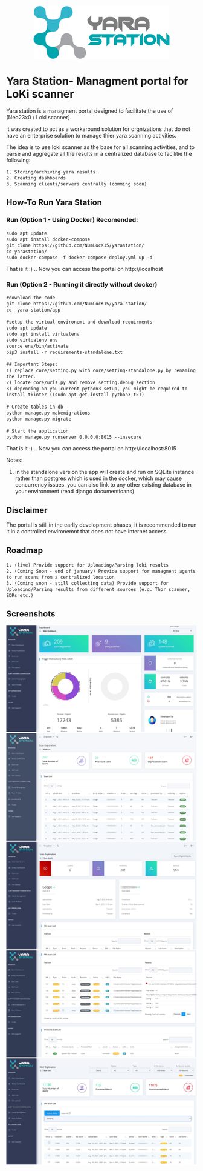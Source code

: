 <p align="center">
    <img src="app/core/static/assets/images/mid_new.png"/>
</p>
  
# Yara Station- Managment portal for LoKi scanner

Yara station is a managment portal designed to facilitate the use of (Neo23x0 / Loki scanner).  

it was created to act as a workaround solution for orgnizations that do not have an enterprise solution to manage thier yara scanning activities.

The idea is to use loki scanner as the base for all scanning activities, and to parse and aggregate all the results in a centralized database to facilitie the following:

    1. Storing/archiving yara results.
    2. Creating dashboards
    3. Scanning clients/servers centrally (comming soon)

       

## How-To Run Yara Station 

### Run (Option 1 - Using Docker) Recomended: 

    sudo apt update
    sudo apt install docker-compose
    git clone https://github.com/NumLocK15/yarastation/
    cd yarastation/
    sudo docker-compose -f docker-compose-deploy.yml up -d
    
That is it :) .. Now you can access the portal on http://localhost

### Run (Option 2 - Running it directly without docker) 

    #download the code
    git clone https://github.com/NumLocK15/yara-station/
    cd  yara-station/app
    
    #setup the virtual environemt and download requirments
    sudo apt update
    sudo apt install virtualenv
    sudo virtualenv env
    source env/bin/activate
    pip3 install -r requirements-standalone.txt 
    
    ## Important Steps:
    1) replace core/setting.py with core/setting-standalone.py by renaming the latter.
    2) locate core/urls.py and remove setting.debug section
    3) depending on you current python3 setup, you might be required to install tkinter ((sudo apt-get install python3-tk))
   
    # Create tables in db
    python manage.py makemigrations
    python manage.py migrate
    
    # Start the application 
    python manage.py runserver 0.0.0.0:8015 --insecure

That is it :) .. Now you can access the portal on http://localhost:8015

Notes: 
1) in the standalone version the app will create and run on SQLite instance rather than postgres which is used in the docker, which may cause concurrency issues. you can also link to any other existing database in your environment (read django documentioans) 



## Disclaimer
The portal is still in the earlly development phases, it is recommended to run it in a controlled environemnt that does not have internet access. 


## Roadmap
    1. (live) Provide support for Uploading/Parsing loki results
    2. (Coming Soon - end of january) Provide support for managment agents to run scans from a centralized location
    3. (Coming soon - still collecting data) Provide support for Uploading/Parsing results from different sources (e.g. Thor scanner, EDRs etc.)
    
    
## Screenshots
<p align="center">
    <img src="app/core/static/assets/images/sc1.jpg"/>
    <img src="app/core/static/assets/images/sc2.png"/>
    <img src="app/core/static/assets/images/sc3.jpg"/>
    <img src="app/core/static/assets/images/sc4.jpg"/>
    <img src="app/core/static/assets/images/sc5.jpg"/>
</p>
